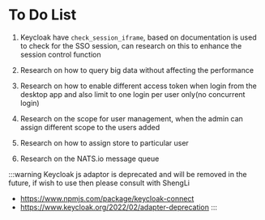 # To Do List

1. Keycloak have `check_session_iframe`, based on documentation is used to check for the SSO session, can research on this to enhance the session control function

2. Research on how to query big data without affecting the performance

3. Research on how to enable different access token when login from the desktop app and also limit to one login per user only(no concurrent login)

4. Research on the scope for user management, when the admin can assign different scope to the users added 

5. Research on how to assign store to particular user

6. Research on the NATS.io message queue



:::warning
Keycloak js adaptor is deprecated and will be removed in the future, if wish to use then please consult with ShengLi 
- https://www.npmjs.com/package/keycloak-connect
- https://www.keycloak.org/2022/02/adapter-deprecation
:::

